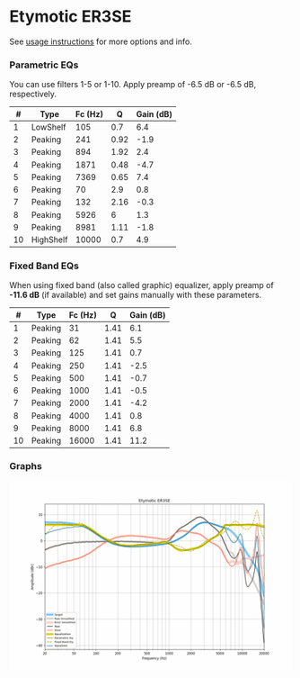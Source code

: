 # Etymotic ER3SE
See [usage instructions](https://github.com/jaakkopasanen/AutoEq#usage) for more options and info.

### Parametric EQs
You can use filters 1-5 or 1-10. Apply preamp of -6.5 dB or -6.5 dB, respectively.

|   # | Type      |   Fc (Hz) |    Q |   Gain (dB) |
|-----|-----------|-----------|------|-------------|
|   1 | LowShelf  |       105 | 0.7  |         6.4 |
|   2 | Peaking   |       241 | 0.92 |        -1.9 |
|   3 | Peaking   |       894 | 1.92 |         2.4 |
|   4 | Peaking   |      1871 | 0.48 |        -4.7 |
|   5 | Peaking   |      7369 | 0.65 |         7.4 |
|   6 | Peaking   |        70 | 2.9  |         0.8 |
|   7 | Peaking   |       132 | 2.16 |        -0.3 |
|   8 | Peaking   |      5926 | 6    |         1.3 |
|   9 | Peaking   |      8981 | 1.11 |        -1.8 |
|  10 | HighShelf |     10000 | 0.7  |         4.9 |

### Fixed Band EQs
When using fixed band (also called graphic) equalizer, apply preamp of **-11.6 dB** (if available) and set gains manually with these parameters.

|   # | Type    |   Fc (Hz) |    Q |   Gain (dB) |
|-----|---------|-----------|------|-------------|
|   1 | Peaking |        31 | 1.41 |         6.1 |
|   2 | Peaking |        62 | 1.41 |         5.5 |
|   3 | Peaking |       125 | 1.41 |         0.7 |
|   4 | Peaking |       250 | 1.41 |        -2.5 |
|   5 | Peaking |       500 | 1.41 |        -0.7 |
|   6 | Peaking |      1000 | 1.41 |        -0.5 |
|   7 | Peaking |      2000 | 1.41 |        -4.2 |
|   8 | Peaking |      4000 | 1.41 |         0.8 |
|   9 | Peaking |      8000 | 1.41 |         6.8 |
|  10 | Peaking |     16000 | 1.41 |        11.2 |

### Graphs
![](./Etymotic%20ER3SE.png)

